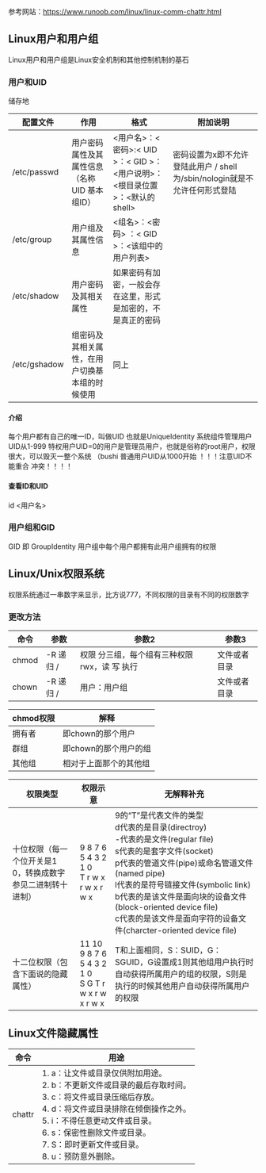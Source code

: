 参考网站：https://www.runoob.com/linux/linux-comm-chattr.html
## Linux用户和用户组
Linux用户和用户组是Linux安全机制和其他控制机制的基石
### 用户和UID
储存地

| 配置文件         | 作用                         | 格式                                                   | 附加说明                                             |
| ------------ | -------------------------- | ---------------------------------------------------- | ------------------------------------------------ |
| /etc/passwd  | 用户密码属性及其属性信息（名称 UID 基本组ID） | <用户名>：<密码>:< UID >：< GID >：<用户说明>：<根目录位置>：<默认的shell> | 密码设置为x即不允许登陆此用户 / shell为/sbin/nologin就是不允许任何形式登陆 |
| /etc/group   | 用户组及其属性信息                  | <组名>：<密码> ：< GID >：<该组中的用户列表>                        |                                                  |
| /etc/shadow  | 用户密码及其相关属性                 | 如果密码有加密，一般会存在这里，形式是加密的，不是真正的密码                       |                                                  |
| /etc/gshadow | 组密码及其相关属性，在用户切换基本组的时候使用    | 同上                                                   |                                                  |

#### 介绍
每个用户都有自己的唯一ID，叫做UID 也就是UniqueIdentity
系统组件管理用户UID从1-999
特权用户UID=0的用户是管理员用户，也就是俗称的root用户，权限很大，可以毁灭一整个系统 （bushi
普通用户UID从1000开始
！！！注意UID不能重合 冲突！！！！
#### 查看ID和UID
id <用户名>
### 用户组和GID
GID 即 GroupIdentity
用户组中每个用户都拥有此用户组拥有的权限
## Linux/Unix权限系统
权限系统通过一串数字来显示，比方说777，不同权限的目录有不同的权限数字
### 更改方法

| 命令    | 参数      | 参数2                       | 参数3    |
| ----- | ------- | ------------------------- | ------ |
| chmod | -R 递归 / | 权限 分三组，每个组有三种权限rwx，读 写 执行 | 文件或者目录 |
| chown | -R 递归 / | 用户：用户组                    | 文件或者目录 |

| chmod权限 | 解释            |
| ------- | ------------- |
| 拥有者     | 即chown的那个用户   |
| 群组      | 即chown的那个用户的组 |
| 其他组     | 相对于上面那个的其他组   |

| 权限类型                            | 权限示意                                                       | 无解释补充                                                                                                                                                                                                                                                           |
| ------------------------------- | ---------------------------------------------------------- | --------------------------------------------------------------------------------------------------------------------------------------------------------------------------------------------------------------------------------------------------------------- |
| 十位权限（每一个位开关是1 0，转换成数字参见二进制转十进制） | 9 8 7 6 5 4 3 2 1 0<br>  T r w x r w x r w x               | 9的“T”是代表文件的类型 <br>d代表的是目录(directroy)<br>-代表的是文件(regular file)<br>s代表的是套字文件(socket)<br>p代表的管道文件(pipe)或命名管道文件(named pipe)<br>l代表的是符号链接文件(symbolic link)<br>b代表的是该文件是面向块的设备文件(block-oriented device file)<br>c代表的是该文件是面向字符的设备文件(charcter-oriented device file)<br> |
| 十二位权限（包含下面说的隐藏属性）               | 11 10 9 8 7 6 5 4 3 2 1 0<br>S  G  T r w x r w x r w x<br> | T和上面相同，S：SUID，G：SGUID，G设置成1则其他组用户执行时自动获得所属用户的组的权限，S则是执行的时候其他用户自动获得所属用户的权限                                                                                                                                                                                       |

## Linux文件隐藏属性

| 命令     | 用途                                                                                                                                                                    |
| ------ | --------------------------------------------------------------------------------------------------------------------------------------------------------------------- |
| chattr | 1. a：让文件或目录仅供附加用途。<br>2. b：不更新文件或目录的最后存取时间。<br>3. c：将文件或目录压缩后存放。<br>4. d：将文件或目录排除在倾倒操作之外。<br>5. i：不得任意更动文件或目录。<br>6. s：保密性删除文件或目录。<br>7. S：即时更新文件或目录。<br>8. u：预防意外删除。 |

